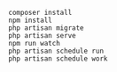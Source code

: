     composer install
    npm install
    php artisan migrate 
    php artisan serve
    npm run watch
    php artisan schedule run
    php artisan schedule work
